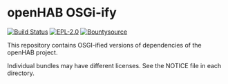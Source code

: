 # openHAB OSGi-ify

[![Build Status](https://ci.openhab.org/job/openhab-osgiify/badge/icon)](https://ci.openhab.org/view/All/job/openhab-osgiify/)
[![EPL-2.0](https://img.shields.io/badge/license-EPL%202-green.svg)](https://opensource.org/licenses/EPL-2.0)
[![Bountysource](https://www.bountysource.com/badge/tracker?tracker_id=138067900)](https://www.bountysource.com/teams/openhab/issues?tracker_ids=138067900)

This repository contains OSGI-ified versions of dependencies of the openHAB project.

Individual bundles may have different licenses. 
See the NOTICE file in each directory.
